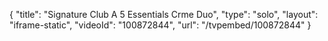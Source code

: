 {
    "title": "Signature Club A 5 Essentials Crme Duo",
    "type": "solo",
    "layout": "iframe-static",
    "videoId": "100872844",
    "url": "\/tvpembed\/100872844"
}